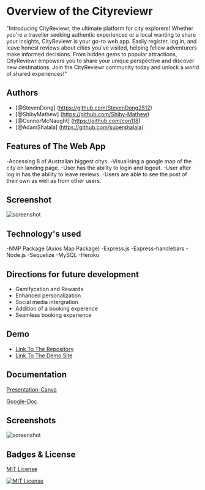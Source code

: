 # Overview of the Cityreviewr

"Introducing CityReviewr, the ultimate platform for city explorers! Whether you're a traveller seeking authentic experiences or a local wanting to share your insights, CityReviewr is your go-to web app. Easily register, log in, and leave honest reviews about cities you've visited, helping fellow adventurers make informed decisions. From hidden gems to popular attractions, CityReviewr empowers you to share your unique perspective and discover new destinations. Join the CityReviewr community today and unlock a world of shared experiences!"

## Authors
- [@StevenDong] (https://github.com/StevenDong2512)
- [@ShibyMathew] (https://github.com/Shiby-Mathew)
- [@ConnorMcNaught] (https://github.com/con118)
- [@AdamShalala] (https://github.com/supershalala)

## Features of The Web App
-Accessing 8 of Australian biggest citys.
-Visualising a google map of the city on landing page.
-User has the ability to login and logout.
-User after log in has the ability to leave reviews.
-Users are able to see the post of their own as well as from other users.

## Screenshot

![screenshot](https://postimg.cc/Vd2Y5h92)

## Technology's used
-NMP Package (Axios Map Package)
-Express.js
-Express-handlebars
-Node.js
-Sequelize
-MySQL
-Heroku

## Directions for future development 
- Gamifycation and Rewards
- Enhanced personalization
- Social media intergration
- Addition of a booking experence
- Seamless booking experience

## Demo

- [Link To The Repository](https://github.com/con118/Travel-Aus)
- [Link To The Demo Site](https://cityreviwr.herokuapp.com)

## Documentation

[Presentation-Canva](https://www.canva.com/design/DAFkWGE6URk/4LrXhCZAIa7-7kbaC9eYzQ/edit?utm_content=DAFkWGE6URk&utm_campaign=designshare&utm_medium=link2&utm_source=sharebutton) 

[Google-Doc](https://docs.google.com/document/d/1X-qRjQeEKvMLnLZvSOgmJNALwKP5snul5ZEGWfB9kyY/edit?usp=sharing)

## Screenshots

![screenshot](https://i.postimg.cc/dVVDNPhQ/Screen-Shot-2023-05-30-at-9-24-18-pm.png)


## Badges & License

[MIT License](https://choosealicense.com/licenses/mit/)

[![MIT License](https://img.shields.io/badge/License-MIT-green.svg)](https://choosealicense.com/licenses/mit/)
